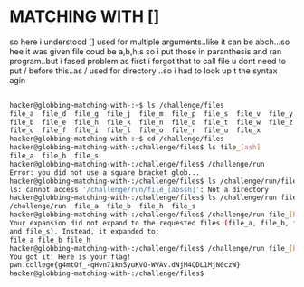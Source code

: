 # MATCHING WITH []
so here i understood [] used for multiple arguments..like it can be abch...so hee it was given file coud be a,b,h,s so i put those in paranthesis and ran program..but i fased problem as 
first i forgot that to call file u dont need to put / before this..as / used for directory
..so i had to look up t the syntax agin
``` bash
                                                                            Connected!
hacker@globbing~matching-with-:~$ ls /challenge/files
file_a  file_d  file_g  file_j  file_m  file_p  file_s  file_v  file_y
file_b  file_e  file_h  file_k  file_n  file_q  file_t  file_w  file_z
file_c  file_f  file_i  file_l  file_o  file_r  file_u  file_x
hacker@globbing~matching-with-:~$ cd /challenge/files
hacker@globbing~matching-with-:/challenge/files$ ls file_[ash]
file_a  file_h  file_s
hacker@globbing~matching-with-:/challenge/files$ /challenge/run
Error: you did not use a square bracket glob...
hacker@globbing~matching-with-:/challenge/files$ ls /challenge/run/file_[abssh]
ls: cannot access '/challenge/run/file_[abssh]': Not a directory
hacker@globbing~matching-with-:/challenge/files$ ls /challenge/run file_[absh]
/challenge/run  file_a  file_b  file_h  file_s
hacker@globbing~matching-with-:/challenge/files$ /challenge/run file_[bah]
Your expansion did not expand to the requested files (file_a, file_b, file_h,
and file_s). Instead, it expanded to:
file_a file_b file_h
hacker@globbing~matching-with-:/challenge/files$ /challenge/run file_[bahs]
You got it! Here is your flag!
pwn.college{g4mtOf_-qHvn71kn5yuKVO-WVAv.dNjM4QDL1MjN0czW}
hacker@globbing~matching-with-:/challenge/files$
```
